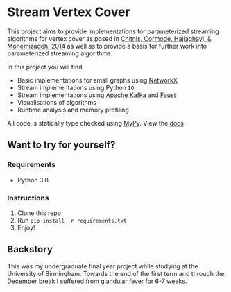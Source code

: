 # Stream Vertex Cover

This project aims to provide implementations for parameterized streaming algorithms for vertex cover as posed in [Chitnis, Cormode, Hajiaghayi, & Monemizadeh, 2014](https://arxiv.org/abs/1405.0093) as well as to provide a basis for further work into parameterized streaming algorithms.

In this project you will find

- Basic implementations for small graphs using [NetworkX](https://networkx.github.io/)
- Stream implementations using Python `IO`
- Stream implementations using [Apache Kafka](https://kafka.apache.org/) and [Faust](http://faust.readthedocs.io/)
- Visualisations of algorithms
- Runtime analysis and memory profiling

All code is statically type checked using [MyPy](http://mypy-lang.org/). View the [docs](https://stream-vertex-cover.readthedocs.io/)

## Want to try for yourself?

### Requirements

- Python 3.8

### Instructions

1. Clone this repo
2. Run `pip install -r requirements.txt`
3. Enjoy!

## Backstory

This was my undergraduate final year project while studying at the University of Birmingham. Towards the end of the first term and through the December break I suffered from glandular fever for 6-7 weeks.
